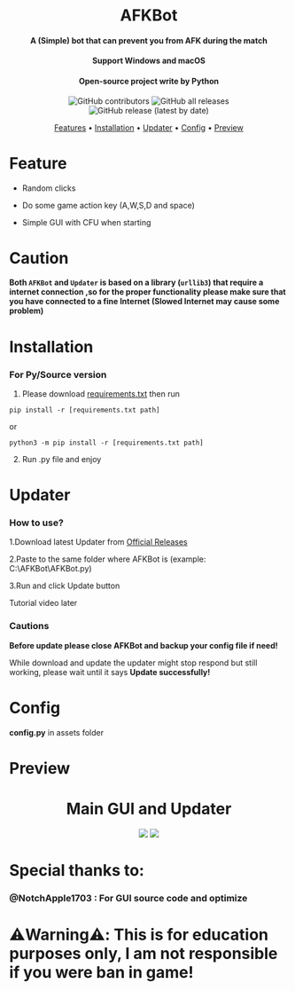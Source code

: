 <h1 align="center">AFKBot</h1>

<h4 align="center">A (Simple) bot that can prevent you from AFK during the match</h4>
<h4 align="center">Support Windows and macOS</h4>
<h4 align="center">Open-source project write by Python</h4>

<p align="center">
<img alt="GitHub contributors" src="https://img.shields.io/github/contributors/gorouflex/afkbot?style=for-the-badge">
<img alt="GitHub all releases" src="https://img.shields.io/github/downloads/gorouflex/afkbot/total?style=for-the-badge">
<img alt="GitHub release (latest by date)" src="https://img.shields.io/github/v/release/gorouflex/afkbot?style=for-the-badge">

  
<p align="center">
  <a href="#features">Features</a>
  •
  <a href="#installation">Installation</a>
  •
  <a href="#updater">Updater</a>
  •
  <a href="#config">Config</a>
  •
  <a href="#preview">Preview</a>       
</p>

# Feature

- Random clicks

- Do some game action key (A,W,S,D and space)

- Simple GUI with CFU when starting

# Caution
**Both `AFKBot` and `Updater` is based on a library (`urllib3`) that require a internet connection ,so for the proper functionality please make sure that you have connected to a fine Internet (Slowed Internet may cause some problem)**
# Installation
### For Py/Source version

1. Please download [requirements.txt](https://github.com/gorouflex/afkbot/files/12103798/requirements.txt) then run 
```
pip install -r [requirements.txt path]
```
or
```
python3 -m pip install -r [requirements.txt path]
```

2. Run .py file and enjoy

# Updater 
### How to use?
1.Download latest Updater from [Official Releases](https://github.com/gorouflex/afkbot/releases)

2.Paste to the same folder where AFKBot is (example: C:\AFKBot\AFKBot.py)

3.Run and click Update button

Tutorial video later

### Cautions
**Before update please close AFKBot and backup your config file if need!**

While download and update the updater might stop respond but still working, please wait until it says **Update successfully!**

# Config

**config.py** in assets folder

# Preview
      
<h1 align="center">Main GUI and Updater</h1>
<p align="center">          
  <img src="https://github.com/gorouflex/afkbot/assets/98001973/a2335d49-032e-4e38-bb71-49c24783ac62">
  <img src="https://github.com/gorouflex/afkbot/assets/98001973/f274451b-3790-4dee-9a69-65ef77f5f3b0">
</p>

# Special thanks to:

### @NotchApple1703 : For GUI source code and optimize

# ⚠️Warning⚠️: This is for education purposes only, I am not responsible if you were ban in game!
